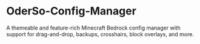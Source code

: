 # OderSo-Config-Manager
A themeable and feature-rich Minecraft Bedrock config manager with support for drag-and-drop, backups, crosshairs, block overlays, and more.
